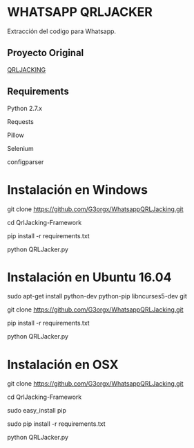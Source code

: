 # WHATSAPP QRLJACKER

Extracción del codigo para Whatsapp.

## Proyecto Original

[QRLJACKING](https://github.com/OWASP/QRLJacking/tree/master/QrlJacking-Framework)


## Requirements

Python 2.7.x

Requests

Pillow

Selenium

configparser

# Instalación en Windows


git clone https://github.com/G3orgx/WhatsappQRLJacking.git

cd QrlJacking-Framework

pip install -r requirements.txt

python QRLJacker.py


# Instalación en Ubuntu 16.04

sudo apt-get install python-dev python-pip libncurses5-dev git

git clone https://github.com/G3orgx/WhatsappQRLJacking.git

pip install -r requirements.txt

python QRLJacker.py

# Instalación en OSX

git clone https://github.com/G3orgx/WhatsappQRLJacking.git

cd QrlJacking-Framework

sudo easy_install pip

sudo pip install -r requirements.txt

python QRLJacker.py